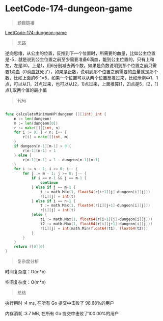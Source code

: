 # LeetCode-174-dungeon-game

>题目链接

[LeetCode-174-dungeon-game](https://leetcode-cn.com/problems/dungeon-game/)

>思路

逆向思维，从公主的位置，反推到下一个位置时，所需要的血量，比如公主位置是-5，就是说到公主位置之前至少需要准备6滴血，能到公主位置的，只有上和左，左是30，上是1，用6分别减去两个数，如果是负数说明到那个位置之前只需要1滴血（0滴血就死了），如果是正数，说明到那个位置之前需要的血量就是那个数，比如上面的6-1=5，如果一个位置可以从两个位置反推过来，比如示例中1，1点，可以从[1，2]点过来，也可以从[2，1]点过来，上面推算[1，2]点是5，[2，1]点1,取两个值的最小值

>代码

```go

func calculateMinimumHP(dungeon [][]int) int {
    n := len(dungeon)
    m := len(dungeon[0])
    r := make([][]int, n)
    for i := 0; i < n; i++ {
        r[i] = make([]int, m)
    }
    if dungeon[n-1][m-1] > 0 {
        r[n-1][m-1] = 1
    } else {
        r[n-1][m-1] = 1 - dungeon[n-1][m-1]
    }
    for i := n - 1; i >= 0; i-- {
        for j := m - 1; j >= 0; j-- {
            if i == n-1 && j == m-1 {
                continue
            } else if j == m-1 {
                t := math.Max(1, float64(r[i+1][j]-dungeon[i][j]))
                r[i][j] = int(t)
            } else if i == n-1 {
                t := math.Max(1, float64(r[i][j+1]-dungeon[i][j]))
                r[i][j] = int(t)
            }else {
                t1 := math.Max(1, float64(r[i+1][j]-dungeon[i][j]))
                t2 := math.Max(1, float64(r[i][j+1]-dungeon[i][j]))
                r[i][j] = int(math.Min(float64(t1), float64(t2)))
            }
        }
    }
    return r[0][0]
}

```

>复杂度分析

时间复杂度：O(m*n)

空间复杂度：O(m*n)

>总结

执行用时 :4 ms, 在所有 Go 提交中击败了 98.68%的用户

内存消耗 :3.7 MB, 在所有 Go 提交中击败了100.00%的用户
